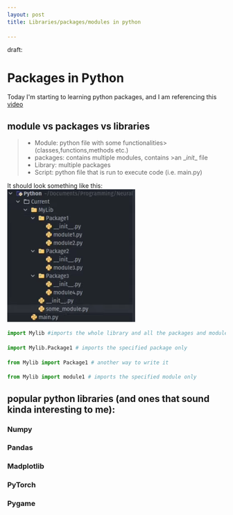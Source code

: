 ```yaml
---
layout: post
title: Libraries/packages/modules in python

---
```


draft:
# Packages in Python

Today I'm starting to learning python packages, and I am referencing this [video](https://youtu.be/GUXxLy68EF8) 

## module vs packages vs libraries

> - Module: python file with some functionalities>(classes,functions,methods etc.)  
> - packages: contains multiple modules, contains >an \__init__ file
> - Library: multiple packages   
> - Script:     python file that is run to execute code (i.e. main.py)

It should look something like this:
![structure](/images/packages/structure.png)

```python
import Mylib #imports the whole library and all the packages and modules included within that library

import Mylib.Package1 # imports the specified package only

from Mylib import Package1 # another way to write it

from Mylib import module1 # imports the specified module only
```

## popular python libraries (and ones that sound kinda interesting to me):

### Numpy
### Pandas
### Madplotlib
### PyTorch
### Pygame
